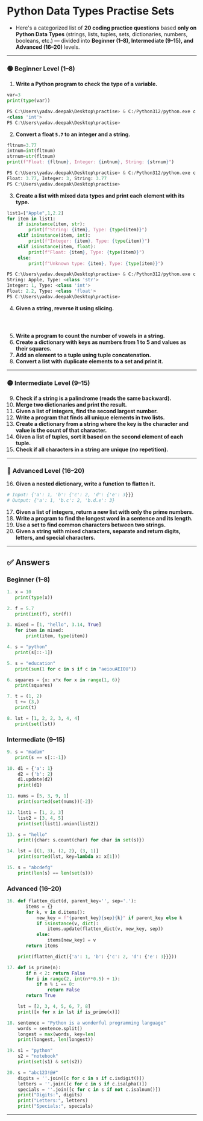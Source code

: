 # Python Data Types Practise Sets
- Here's a categorized list of **20 coding practice questions** based **only on Python Data Types** (strings, lists, tuples, sets, dictionaries, numbers, booleans, etc.) — divided into **Beginner (1–8), Intermediate (9–15), and Advanced (16–20)** levels.

---

### 🟢 **Beginner Level (1–8)**

1. **Write a Python program to check the type of a variable.**
```python
var=3
print(type(var))
```

```python
PS C:\Users\yadav.deepak\Desktop\practise> & C:/Python312/python.exe c:/Users/yadav.deepak/Desktop/practise/test.py
<class 'int'>
PS C:\Users\yadav.deepak\Desktop\practise> 
```

2. **Convert a float `5.7` to an integer and a string.**

```python
fltnum=3.77
intnum=int(fltnum)
strnum=str(fltnum)
print(f"Float: {fltnum}, Integer: {intnum}, String: {strnum}")
```
```python
PS C:\Users\yadav.deepak\Desktop\practise> & C:/Python312/python.exe c:/Users/yadav.deepak/Desktop/practise/test.py
Float: 3.77, Integer: 3, String: 3.77
PS C:\Users\yadav.deepak\Desktop\practise> 
```

3. **Create a list with mixed data types and print each element with its type.**

```python
list1=["Apple",1,2.2]
for item in list1:
    if isinstance(item, str):
        print(f"String: {item}, Type: {type(item)}")
    elif isinstance(item, int):
        print(f"Integer: {item}, Type: {type(item)}")
    elif isinstance(item, float):
        print(f"Float: {item}, Type: {type(item)}")
    else:
        print(f"Unknown type: {item}, Type: {type(item)}")
```
```python
PS C:\Users\yadav.deepak\Desktop\practise> & C:/Python312/python.exe c:/Users/yadav.deepak/Desktop/practise/test.py
String: Apple, Type: <class 'str'>
Integer: 1, Type: <class 'int'>
Float: 2.2, Type: <class 'float'>
PS C:\Users\yadav.deepak\Desktop\practise> 
```

4. **Given a string, reverse it using slicing.**

```python

```

```python

```

```python

```

5. **Write a program to count the number of vowels in a string.**
6. **Create a dictionary with keys as numbers from 1 to 5 and values as their squares.**
7. **Add an element to a tuple using tuple concatenation.**
8. **Convert a list with duplicate elements to a set and print it.**

---

### 🟡 **Intermediate Level (9–15)**

9. **Check if a string is a palindrome (reads the same backward).**
10. **Merge two dictionaries and print the result.**
11. **Given a list of integers, find the second largest number.**
12. **Write a program that finds all unique elements in two lists.**
13. **Create a dictionary from a string where the key is the character and value is the count of that character.**
14. **Given a list of tuples, sort it based on the second element of each tuple.**
15. **Check if all characters in a string are unique (no repetition).**

---

### 🔴 **Advanced Level (16–20)**

16. **Given a nested dictionary, write a function to flatten it.**

```python
# Input: {'a': 1, 'b': {'c': 2, 'd': {'e': 3}}}
# Output: {'a': 1, 'b.c': 2, 'b.d.e': 3}
```

17. **Given a list of integers, return a new list with only the prime numbers.**
18. **Write a program to find the longest word in a sentence and its length.**
19. **Use a set to find common characters between two strings.**
20. **Given a string with mixed characters, separate and return digits, letters, and special characters.**

---

## ✅ **Answers**

### Beginner (1–8)

```python
1. x = 10
   print(type(x))

2. f = 5.7
   print(int(f), str(f))

3. mixed = [1, "hello", 3.14, True]
   for item in mixed:
       print(item, type(item))

4. s = "python"
   print(s[::-1])

5. s = "education"
   print(sum(1 for c in s if c in "aeiouAEIOU"))

6. squares = {x: x*x for x in range(1, 6)}
   print(squares)

7. t = (1, 2)
   t += (3,)
   print(t)

8. lst = [1, 2, 2, 3, 4, 4]
   print(set(lst))
```

### Intermediate (9–15)

```python
9. s = "madam"
   print(s == s[::-1])

10. d1 = {'a': 1}
    d2 = {'b': 2}
    d1.update(d2)
    print(d1)

11. nums = [5, 3, 9, 1]
    print(sorted(set(nums))[-2])

12. list1 = [1, 2, 3]
    list2 = [3, 4, 5]
    print(set(list1).union(list2))

13. s = "hello"
    print({char: s.count(char) for char in set(s)})

14. lst = [(1, 3), (2, 2), (3, 1)]
    print(sorted(lst, key=lambda x: x[1]))

15. s = "abcdefg"
    print(len(s) == len(set(s)))
```

### Advanced (16–20)

```python
16. def flatten_dict(d, parent_key='', sep='.'):
       items = {}
       for k, v in d.items():
           new_key = f"{parent_key}{sep}{k}" if parent_key else k
           if isinstance(v, dict):
               items.update(flatten_dict(v, new_key, sep))
           else:
               items[new_key] = v
       return items

    print(flatten_dict({'a': 1, 'b': {'c': 2, 'd': {'e': 3}}}))

17. def is_prime(n):
       if n < 2: return False
       for i in range(2, int(n**0.5) + 1):
           if n % i == 0:
               return False
       return True

    lst = [2, 3, 4, 5, 6, 7, 8]
    print([x for x in lst if is_prime(x)])

18. sentence = "Python is a wonderful programming language"
    words = sentence.split()
    longest = max(words, key=len)
    print(longest, len(longest))

19. s1 = "python"
    s2 = "notebook"
    print(set(s1) & set(s2))

20. s = "abc123!@#"
    digits = ''.join([c for c in s if c.isdigit()])
    letters = ''.join([c for c in s if c.isalpha()])
    specials = ''.join([c for c in s if not c.isalnum()])
    print("Digits:", digits)
    print("Letters:", letters)
    print("Specials:", specials)
```

---
